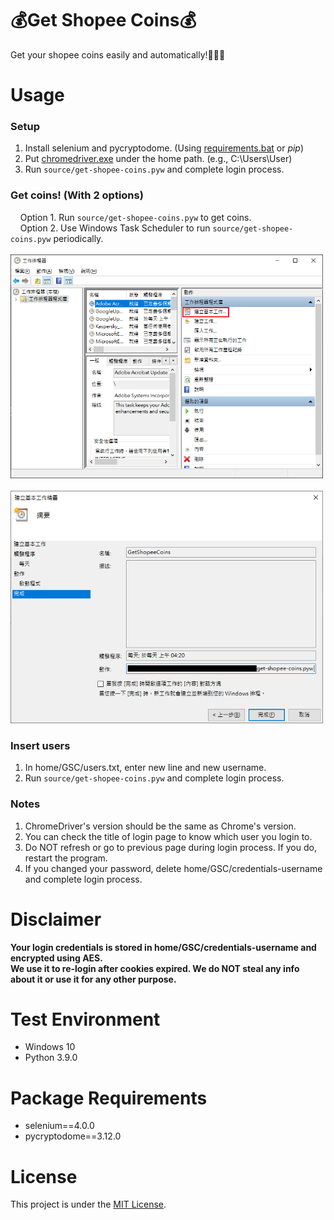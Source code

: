 # :moneybag:Get Shopee Coins:moneybag:
Get your shopee coins easily and automatically!:money_mouth_face::money_mouth_face::money_mouth_face:

# Usage
### Setup
1. Install selenium and pycryptodome. (Using [requirements.bat](./requirements.bat) or *pip*)
2. Put [chromedriver.exe](https://chromedriver.chromium.org/downloads) under the home path. (e.g., C:\Users\User)
3. Run `source/get-shopee-coins.pyw` and complete login process.

### Get coins! (With 2 options)
&nbsp;&nbsp;&nbsp;&nbsp;Option 1. Run `source/get-shopee-coins.pyw` to get coins. \
&nbsp;&nbsp;&nbsp;&nbsp;Option 2. Use Windows Task Scheduler to run `source/get-shopee-coins.pyw` periodically. \
&nbsp;&nbsp;&nbsp;&nbsp;&nbsp;&nbsp;&nbsp;&nbsp;<img src="./media/task-scheduler-1.png" width="500"> \
&nbsp;&nbsp;&nbsp;&nbsp;&nbsp;&nbsp;&nbsp;&nbsp;<img src="./media/task-scheduler-2.png" width="500">
    
### Insert users
1. In home/GSC/users.txt, enter new line and new username.
2. Run `source/get-shopee-coins.pyw` and complete login process.

### Notes
1. ChromeDriver's version should be the same as Chrome's version.
2. You can check the title of login page to know which user you login to.
3. Do NOT refresh or go to previous page during login process. If you do, restart the program.
4. If you changed your password, delete home/GSC/credentials-username and complete login process.

# Disclaimer
**Your login credentials is stored in home/GSC/credentials-username and encrypted using AES.** \
**We use it to re-login after cookies expired. We do NOT steal any info about it or use it for any other purpose.**

# Test Environment
+ Windows 10
+ Python 3.9.0

# Package Requirements
+ selenium==4.0.0
+ pycryptodome==3.12.0

# License
This project is under the [MIT License](./LICENSE).
